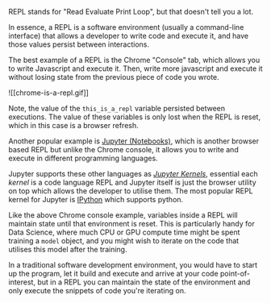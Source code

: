 
REPL stands for "Read Evaluate Print Loop", but that doesn't tell you a lot.

In essence, a REPL is a software environment (usually a command-line interface) that allows a developer to write code and execute it, and have those values persist between interactions.

The best example of a REPL is the Chrome "Console" tab, which allows you to write Javascript and execute it. Then, write more javascript and execute it without losing state from the previous piece of code you wrote.

![[chrome-is-a-repl.gif]]

Note, the value of the `this_is_a_repl` variable persisted between executions. The value of these variables is only lost when the REPL is reset, which in this case is a browser refresh.

Another popular example is [Jupyter (Notebooks)](https://jupyter.org/), which is another browser based REPL but unlike the Chrome console, it allows you to write and execute in different programming languages.

Jupyter supports these other languages as *[Jupyter Kernels](https://docs.jupyter.org/en/latest/projects/kernels.html)*, essential each *kernel* is a code language REPL and Jupyter itself is just the browser utility on top which allows the developer to utilise them. The most popular REPL kernel for Jupyter is [IPython](https://ipython.org/) which supports python.

Like the above Chrome console example, variables inside a REPL will maintain state until that environment is reset. This is particularly handy for Data Science, where much CPU or GPU compute time might be spent training a `model` object, and you might wish to iterate on the code that utilises this model after the training. 

In a traditional software development environment, you would have to start up the program, let it build and execute and arrive at your code point-of-interest, but in a REPL you can maintain the state of the environment and only execute the snippets of code you're iterating on.
